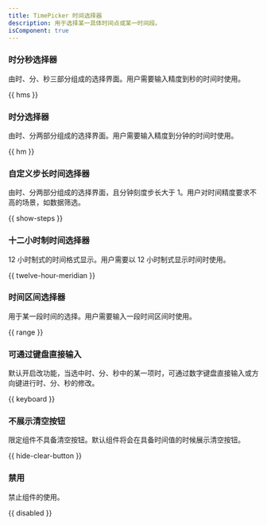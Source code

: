 ```yaml
---
title: TimePicker 时间选择器
description: 用于选择某一具体时间点或某一时间段。
isComponent: true
---
```


### 时分秒选择器

由时、分、秒三部分组成的选择界面。用户需要输入精度到秒的时间时使用。

{{ hms }}

### 时分选择器

由时、分两部分组成的选择界面。用户需要输入精度到分钟的时间时使用。

{{ hm }}

### 自定义步长时间选择器

由时、分两部分组成的选择界面，且分钟刻度步长大于 1。用户对时间精度要求不高的场景，如数据筛选。

{{ show-steps }}

### 十二小时制时间选择器

12 小时制式的时间格式显示。用户需要以 12 小时制式显示时间时使用。

{{ twelve-hour-meridian }}

### 时间区间选择器

用于某一段时间的选择。用户需要输入一段时间区间时使用。

{{ range }}

### 可通过键盘直接输入

默认开启改功能，当选中时、分、秒中的某一项时，可通过数字键盘直接输入或方向键进行时、分、秒的修改。

{{ keyboard }}

### 不展示清空按钮

限定组件不具备清空按钮。默认组件将会在具备时间值的时候展示清空按钮。

{{ hide-clear-button }}

### 禁用

禁止组件的使用。

{{ disabled }}
